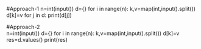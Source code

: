 #Approach-1
n=int(input())
d={}
for i in range(n):
  k,v=map(int,input().split())
  d[k]=v
for j in d:
  print(d[j])

#Approach-2  
n=int(input())
d={}
for i in range(n):
  k,v=map(int,input().split())
  d[k]=v
res=d.values()
print(res)
